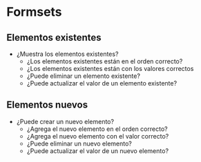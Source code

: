 # Formsets

## Elementos existentes

- ¿Muestra los elementos existentes?
    - ¿Los elementos existentes están en el orden correcto?
    - ¿Los elementos existentes están con los valores correctos
    - ¿Puede eliminar un elemento existente?
    - ¿Puede actualizar el valor de un elemento existente?

## Elementos nuevos

- ¿Puede crear un nuevo elemento?
    - ¿Agrega el nuevo elemento en el orden correcto?
    - ¿Agrega el nuevo elemento con el valor correcto?
    - ¿Puede eliminar un nuevo elemento?
    - ¿Puede actualizar el valor de un nuevo elemento?